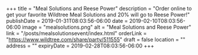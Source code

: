 +++
title = "Meal Solutions and Reese Power"
description = "Order online to get your favorite Wildtree Meal Solutions and 20% will go to Reese Power!"
publishDate = 2019-01-31T08:03:56-06:00
date = 2019-02-10T08:03:56-06:00
image = "mealsolutions.png"
alt = "Meal Solutions and Reese Power"
link = "/posts/mealsolutionsevent/index.html"
orderLink = "https://www.wildtree.com/share/party/511555"
draft = false
location = ""
address = ""
expiryDate = 2019-02-28T08:03:56-06:00
+++
